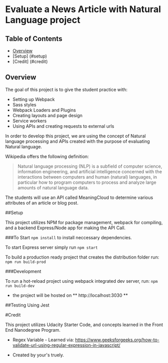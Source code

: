 # Evaluate a News Article with Natural Language project

## Table of Contents

* [Overview](#overview)
* [Setup] (#setup)
* [Credit] (#credit)

## Overview

The goal of this project is to give the student practice with:
- Setting up Webpack
- Sass styles
- Webpack Loaders and Plugins
- Creating layouts and page design
- Service workers
- Using APIs and creating requests to external urls

In order to develop this project, we are using the concept of Natural language processing and APIs created with the purpose of evaluating Natural language. 

Wikipedia offers the following definition: 

> Natural language processing (NLP) is a subfield of computer science, information engineering, and artificial intelligence concerned with the interactions between computers and human (natural) languages, in particular how to program computers to process and analyze large amounts of natural language data.

The students will use an API called MeaningCloud to determine various attributes of an article or blog post.


##Setup

This project utilizes NPM for package management, webpack for compiling,  and a backend Express/Node app for making the API Call. 

###To Start
`npm install` to install neccessary dependencies. 

To start Express server simply run 
`npm start`

To build a production ready project that creates the distribution folder run:
`npm run build-prod`


###Development

To run a hot-reload project using webpack integrated dev server, run:
`npm run build-dev`

- the project will be hosted on ** http://localhost:3030 **

##Testing Using Jest


#Credit

This project utilizes Udacity Starter Code, and concepts learned in the Front End Nanodegree Program. 

- Regex Variable - Learned via: https://www.geeksforgeeks.org/how-to-validate-url-using-regular-expression-in-javascript/





- Created by your's truely. 




